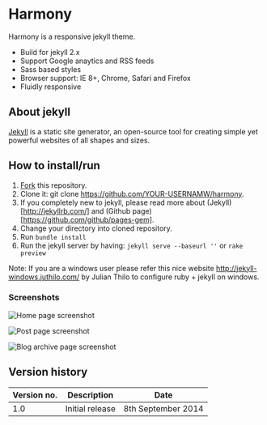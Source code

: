 # Harmony

Harmony is a responsive jekyll theme. 

- Build for jekyll 2.x
- Support Google anaytics and RSS feeds
- Sass based styles
- Browser support: IE 8+, Chrome, Safari and Firefox 
- Fluidly responsive 

## About jekyll 

[Jekyll](http://jekyllrb.com/) is a static site generator, an open-source tool for creating simple yet powerful websites of all shapes and sizes.

## How to install/run

1. [Fork](https://github.com/web-create/harmony/fork) this repository.
2. Clone it: git clone https://github.com/YOUR-USERNAMW/harmony.
3. If you completely new to jekyll, please read more about (Jekyll)[http://jekyllrb.com/] and (Github page)[https://github.com/github/pages-gem].
4. Change your directory into cloned repository. 
5. Run `bundle install`
6. Run the jekyll server by having: `jekyll serve --baseurl ''` or `rake preview`   

Note: If you are a windows user please refer this nice website http://jekyll-windows.juthilo.com/ by Julian Thilo to configure ruby + jekyll on windows.

### Screenshots
![Home page screenshot](https://raw.githubusercontent.com/web-create/harmony/master/assets/css/images/harmony-web.jpg "Desktop screen")

![Post page screenshot](https://raw.githubusercontent.com/web-create/harmony/master/assets/css/images/harmony-web-2.jpg "Post page screenshot")

![Blog archive page screenshot](https://raw.githubusercontent.com/web-create/harmony/master/assets/css/images/harmony-web-3.jpg "Blog archive page screenshot")

Version history
---------------

| Version no. | Description  | Date |
| --- | --- | --- |
| 1.0 | Initial release | 8th September 2014 |